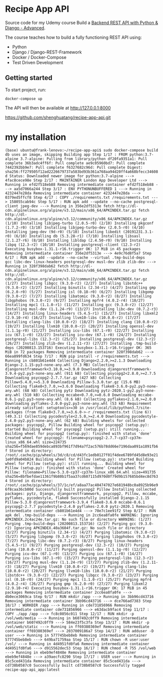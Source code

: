 # Recipe App API

Source code for my Udemy course Build a [Backend REST API with Python & Django - Advanced](http://udemy.com/django-python-advanced/).

The course teaches how to build a fully functioning REST API using:

 - Python
 - Django / Django-REST-Framework
 - Docker / Docker-Compose
 - Test Driven Development

## Getting started

To start project, run:

```
docker-compose up
```

The API will then be available at http://127.0.0.1:8000




https://github.com/shenghuatang/recipe-app-api.git

# my installation
`
(base) ubuntu@frank-lenovo:~/recipe-app-api$ sudo docker-compose build
db uses an image, skipping
Building app
Step 1/17 : FROM python:3.7-alpine
3.7-alpine: Pulling from library/python
df20fa9351a1: Pull complete
36b3adc4ff6f: Pull complete
ae9c05960bd7: Pull complete
7442392bb9e7: Pull complete
f6327682c96d: Pull complete
Digest: sha256:ff279505f12ad2226679737a583bd93b361a768aa94d20ff4a668bfecc34608d
Status: Downloaded newer image for python:3.7-alpine
 ---> 4fac8cece98e
Step 2/17 : MAINTAINER London App Developer Ltd
 ---> Running in efd2f518eb88
Removing intermediate container efd2f518eb88
 ---> aa5d7066a244
Step 3/17 : ENV PYTHONUNBUFFERED 1
 ---> Running in 4232447e28da
Removing intermediate container 4232447e28da
 ---> 0379ed5ffcf8
Step 4/17 : COPY ./requirements.txt /requirements.txt
 ---> 158055cab94c
Step 5/17 : RUN apk add --update --no-cache postgresql-client jpeg-dev
 ---> Running in 356e2df5313e
fetch http://dl-cdn.alpinelinux.org/alpine/v3.12/main/x86_64/APKINDEX.tar.gz
fetch http://dl-cdn.alpinelinux.org/alpine/v3.12/community/x86_64/APKINDEX.tar.gz
(1/10) Installing libjpeg-turbo (2.0.5-r0)
(2/10) Installing pkgconf (1.7.2-r0)
(3/10) Installing libjpeg-turbo-dev (2.0.5-r0)
(4/10) Installing jpeg-dev (9d-r0)
(5/10) Installing libedit (20191231.3.1-r0)
(6/10) Installing db (5.3.28-r1)
(7/10) Installing libsasl (2.1.27-r6)
(8/10) Installing libldap (2.4.50-r0)
(9/10) Installing libpq (12.3-r2)
(10/10) Installing postgresql-client (12.3-r2)
Executing busybox-1.31.1-r16.trigger
OK: 17 MiB in 45 packages
Removing intermediate container 356e2df5313e
 ---> 4e9c76d8f5a7
Step 6/17 : RUN apk add --update --no-cache --virtual .tmp-build-deps       gcc libc-dev linux-headers postgresql-dev musl-dev zlib zlib-dev
 ---> Running in 328f398dab62
fetch http://dl-cdn.alpinelinux.org/alpine/v3.12/main/x86_64/APKINDEX.tar.gz
fetch http://dl-cdn.alpinelinux.org/alpine/v3.12/community/x86_64/APKINDEX.tar.gz
(1/27) Installing libgcc (9.3.0-r2)
(2/27) Installing libstdc++ (9.3.0-r2)
(3/27) Installing binutils (2.34-r1)
(4/27) Installing gmp (6.2.0-r0)
(5/27) Installing isl (0.18-r0)
(6/27) Installing libgomp (9.3.0-r2)
(7/27) Installing libatomic (9.3.0-r2)
(8/27) Installing libgphobos (9.3.0-r2)
(9/27) Installing mpfr4 (4.0.2-r4)
(10/27) Installing mpc1 (1.1.0-r1)
(11/27) Installing gcc (9.3.0-r2)
(12/27) Installing musl-dev (1.1.24-r9)
(13/27) Installing libc-dev (0.7.2-r3)
(14/27) Installing linux-headers (5.4.5-r1)
(15/27) Installing libxml2 (2.9.10-r4)
(16/27) Installing llvm10-libs (10.0.0-r2)
(17/27) Installing clang-libs (10.0.0-r2)
(18/27) Installing clang (10.0.0-r2)
(19/27) Installing llvm10 (10.0.0-r2)
(20/27) Installing openssl-dev (1.1.1g-r0)
(21/27) Installing icu-libs (67.1-r0)
(22/27) Installing icu (67.1-r0)
(23/27) Installing icu-dev (67.1-r0)
(24/27) Installing postgresql-libs (12.3-r2)
(25/27) Installing postgresql-dev (12.3-r2)
(26/27) Installing zlib-dev (1.2.11-r3)
(27/27) Installing .tmp-build-deps (20200813.153716)
Executing busybox-1.31.1-r16.trigger
OK: 365 MiB in 72 packages
Removing intermediate container 328f398dab62
 ---> 66ea899fd634
Step 7/17 : RUN pip install -r /requirements.txt
 ---> Running in cb801b61e4d4
Collecting Django<2.2.0,>=2.1.3
  Downloading Django-2.1.15-py3-none-any.whl (7.3 MB)
Collecting djangorestframework<3.10.0,>=3.9.0
  Downloading djangorestframework-3.9.4-py2.py3-none-any.whl (911 kB)
Collecting psycopg2<2.8.0,>=2.7.5
  Downloading psycopg2-2.7.7.tar.gz (427 kB)
Collecting Pillow<5.4.0,>=5.3.0
  Downloading Pillow-5.3.0.tar.gz (15.6 MB)
Collecting flake8<3.7.0,>=3.6.0
  Downloading flake8-3.6.0-py2.py3-none-any.whl (68 kB)
Collecting pytz
  Downloading pytz-2020.1-py2.py3-none-any.whl (510 kB)
Collecting mccabe<0.7.0,>=0.6.0
  Downloading mccabe-0.6.1-py2.py3-none-any.whl (8.6 kB)
Collecting pyflakes<2.1.0,>=2.0.0
  Downloading pyflakes-2.0.0-py2.py3-none-any.whl (53 kB)
Requirement already satisfied: setuptools>=30 in /usr/local/lib/python3.7/site-packages (from flake8<3.7.0,>=3.6.0->-r /requirements.txt (line 6)) (49.3.1)
Collecting pycodestyle<2.5.0,>=2.4.0
  Downloading pycodestyle-2.4.0-py2.py3-none-any.whl (62 kB)
Building wheels for collected packages: psycopg2, Pillow
  Building wheel for psycopg2 (setup.py): started
  Building wheel for psycopg2 (setup.py): still running...
  Building wheel for psycopg2 (setup.py): finished with status 'done'
  Created wheel for psycopg2: filename=psycopg2-2.7.7-cp37-cp37m-linux_x86_64.whl size=224735 sha256=f569dae859debca893bf961f7d94a7f2ac576b78dd66e7196daa091a1891fb6f
  Stored in directory: /root/.cache/pip/wheels/3d/c8/cd/d43fc1edb0127f01f4dee6789fd45d8e93e211e0fd9a04b824
  Building wheel for Pillow (setup.py): started
  Building wheel for Pillow (setup.py): still running...
  Building wheel for Pillow (setup.py): finished with status 'done'
  Created wheel for Pillow: filename=Pillow-5.3.0-cp37-cp37m-linux_x86_64.whl size=491735 sha256=8bfbefdae11361f9b80b1f5aa37cd607115d970d0f79d9b157685bd4ec8d7634
  Stored in directory: /root/.cache/pip/wheels/37/1c/ef/a8aa77ac404747027e681948bc0a8925b96e96f8caa36cb00d
Successfully built psycopg2 Pillow
Installing collected packages: pytz, Django, djangorestframework, psycopg2, Pillow, mccabe, pyflakes, pycodestyle, flake8
Successfully installed Django-2.1.15 Pillow-5.3.0 djangorestframework-3.9.4 flake8-3.6.0 mccabe-0.6.1 psycopg2-2.7.7 pycodestyle-2.4.0 pyflakes-2.0.0 pytz-2020.1
Removing intermediate container cb801b61e4d4
 ---> 70e7c1ee91f2
Step 8/17 : RUN apk del .tmp-build-deps
 ---> Running in 2cc6ea8fa0fe
WARNING: Ignoring APKINDEX.2c4ac24e.tar.gz: No such file or directory
WARNING: (1/27) Purging .tmp-build-deps (20200813.153716)
(2/27) Purging gcc (9.3.0-r2)
Ignoring APKINDEX.40a3604f.tar.gz: No such file or directory
(3/27) Purging binutils (2.34-r1)
(4/27) Purging libatomic (9.3.0-r2)
(5/27) Purging libgomp (9.3.0-r2)
(6/27) Purging libgphobos (9.3.0-r2)
(7/27) Purging libc-dev (0.7.2-r3)
(8/27) Purging linux-headers (5.4.5-r1)
(9/27) Purging postgresql-dev (12.3-r2)
(10/27) Purging clang (10.0.0-r2)
(11/27) Purging openssl-dev (1.1.1g-r0)
(12/27) Purging icu-dev (67.1-r0)
(13/27) Purging icu (67.1-r0)
(14/27) Purging icu-libs (67.1-r0)
(15/27) Purging postgresql-libs (12.3-r2)
(16/27) Purging musl-dev (1.1.24-r9)
(17/27) Purging zlib-dev (1.2.11-r3)
(18/27) Purging llvm10 (10.0.0-r2)
(19/27) Purging clang-libs (10.0.0-r2)
(20/27) Purging llvm10-libs (10.0.0-r2)
(21/27) Purging libstdc++ (9.3.0-r2)
(22/27) Purging libgcc (9.3.0-r2)
(23/27) Purging isl (0.18-r0)
(24/27) Purging mpc1 (1.1.0-r1)
(25/27) Purging mpfr4 (4.0.2-r4)
(26/27) Purging gmp (6.2.0-r0)
(27/27) Purging libxml2 (2.9.10-r4)
Executing busybox-1.31.1-r16.trigger
OK: 17 MiB in 45 packages
Removing intermediate container 2cc6ea8fa0fe
 ---> db0ece3069ca
Step 9/17 : RUN mkdir /app
 ---> Running in 3bb96cd43716
Removing intermediate container 3bb96cd43716
 ---> dce766ad7383
Step 10/17 : WORKDIR /app
 ---> Running in cde731856966
Removing intermediate container cde731856966
 ---> e63dacb9fac4
Step 11/17 : COPY ./app /app
 ---> fc8c0856c011
Step 12/17 : RUN mkdir -p /vol/web/media
 ---> Running in b607492c0ff9
Removing intermediate container b607492c0ff9
 ---> 584e23f5c3fa
Step 13/17 : RUN mkdir -p /vol/web/static
 ---> Running in ff69380369ef
Removing intermediate container ff69380369ef
 ---> 2037009186a7
Step 14/17 : RUN adduser -D user
 ---> Running in 577745beb8eb
Removing intermediate container 577745beb8eb
 ---> 649ba71759aa
Step 15/17 : RUN chown -R user:user /vol/
 ---> Running in 4d4951fd0fa6
Removing intermediate container 4d4951fd0fa6
 ---> d915562dec53
Step 16/17 : RUN chmod -R 755 /vol/web
 ---> Running in ebeb9ef4848e
Removing intermediate container ebeb9ef4848e
 ---> a39aecfc8290
Step 17/17 : USER user
 ---> Running in 85c5ced431da
Removing intermediate container 85c5ced431da
 ---> cd738b0587c0
Successfully built cd738b0587c0
Successfully tagged recipe-app-api_app:latest
`
